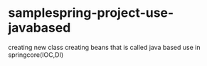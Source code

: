 # samplespring-project-use-javabased
creating new class creating beans  that is called java based use in springcore(IOC,DI)
